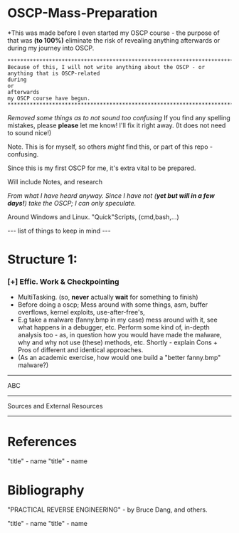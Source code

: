 # OSCP-Mass-Preparation

*This was made before I even started my OSCP course - the purpose of that was **(to 100%)**
eliminate the risk of revealing anything afterwards or during my journey into OSCP.

```
****************************************************************************
Because of this, I will not write anything about the OSCP - or anything that is OSCP-related 
during
or
afterwards
my OSCP course have begun.
****************************************************************************
```


*Removed some things as to not sound *too* confusing*
If you find any spelling mistakes, please **please** let me know! I'll fix it right away. (It does not need to sound nice!)

Note. This is for myself, so others *might* find this, or part of this repo - confusing.

Since this is my first OSCP for me, it's extra vital to be prepared.

Will include Notes, and research

*From what I have heard anyway. Since I have not (**yet but will in a few days!**) take the OSCP; I can only speculate.*

Around  Windows and Linux. "Quick"Scripts, (cmd,bash,...)


--- list of things to keep in mind ---


# Structure 1:

### [+] Effic. Work & Checkpointing

 - MultiTasking. (so, **never** actually **wait** for something to finish)
 - Before doing a oscp; Mess around with some things, asm, buffer overflows, kernel exploits, use-after-free's,
 - E.g take a malware (fanny.bmp in my case) mess around with it, see what happens in a debugger, etc. Perform some kind of, in-depth analysis too - as, in question how you would have made the malware, why and why not use (these) methods, etc. Shortly - explain Cons + Pros of different and identical approaches.
 - (As an academic exercise, how would one build a "better fanny.bmp" malware?)

------------------

ABC

------------------

Sources and External Resources


-------------------
 
# References
"title" - name
"title" - name


# Bibliography

"PRACTICAL REVERSE ENGINEERING" - by Bruce Dang, and others.

"title" - name
"title" - name


